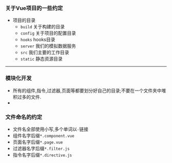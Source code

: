 ### 关于Vue项目的一些约定
+ 项目的目录
    - `build` 关于构建的目录
    - `config` 关于项目的配置目录
    - `hooks` hooks目录
    - `server` 我们的模拟数据服务
    - `src` 我们主要的工作目录
    - `static` 静态资源目录
------

### 模块化开发
+ 所有的组件,指令,过滤器,页面等都要划分好自己的目录;不要在一个文件夹中堆积过多的文件.
+ 
### 文件命名的约定
+ 文件名全部使用小写,多个单词以`-`链接
+ 组件名字后缀`*.component.vue`
+ 页面名字后缀`*.page.vue`
+ 过滤器名字后缀`*.filter.js`
+ 指令名字后缀`*.directive.js`